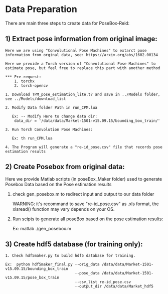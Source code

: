 # Data Preparation

There are main three steps to create data for PoseBox-Reid:


## 1) Extract pose information from original image:
    Here we are using "Convolutional Pose Machines" to extarct pose information from orginal data, see: https://arxiv.org/abs/1602.00134
    
    Here we prvoide a Torch version of "Convolutional Pose Machines" to estimate pose, but feel free to replace this part with another method

    *** Pre-request:
        1. torchx
        2. torch-opencv
    
    1. Download TPM_pose_estimation_lite.t7 and save in ../Models folder, see ../Models/download_list
    
    2. Modify Data folder Path in run_CPM.lua

       Ex: -- Modify Here to change data dir:
        data_dir = '/data/data/Market-1501-v15.09.15/bounding_box_train/'
    
    3. Run Torch Convolution Pose Machines: 

       Ex: th run_CPM.lua
    
    4. The Program will generate a "re-id_pose.csv" file that records pose estimation results 
    
## 2) Create Posebox from original data:
   Here we provide Matlab scripts (in poseBox_Maker folder) used to generate Posebox Data based on the Pose estimation results
   
   1. check gen_posebox.m to redirect input and output to our data folder

      WARNING: it's recommand to save "re-id_pose.csv" as .xls format, the xlsread() function may vary depends on your OS.
   
   2. Run scipts to generate all poseBox based on the pose estimation results:

      Ex: matlab ./gen_posebox.m

## 3) Create hdf5 database (for training only):
 
    1. Check hdf5maker.py to build hdf5 database for training.

    Ex:  python hdf5maker_final.py --orig_data /data/data/Market-1501-v15.09.15/bounding_box_train 
                                   --pose_data /data/data/Market-1501-v15.09.15/pose_box_train 
                                   --csv_list re-id_pose.csv 
                                   --output_dir /data/data/Market_hdf5
                                   
